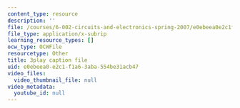 ```yaml
---
content_type: resource
description: ''
file: /courses/6-002-circuits-and-electronics-spring-2007/e0ebeea0e2c1f1a63aba554be31acb47_COdQmA9g9S8.srt
file_type: application/x-subrip
learning_resource_types: []
ocw_type: OCWFile
resourcetype: Other
title: 3play caption file
uid: e0ebeea0-e2c1-f1a6-3aba-554be31acb47
video_files:
  video_thumbnail_file: null
video_metadata:
  youtube_id: null
---
```


